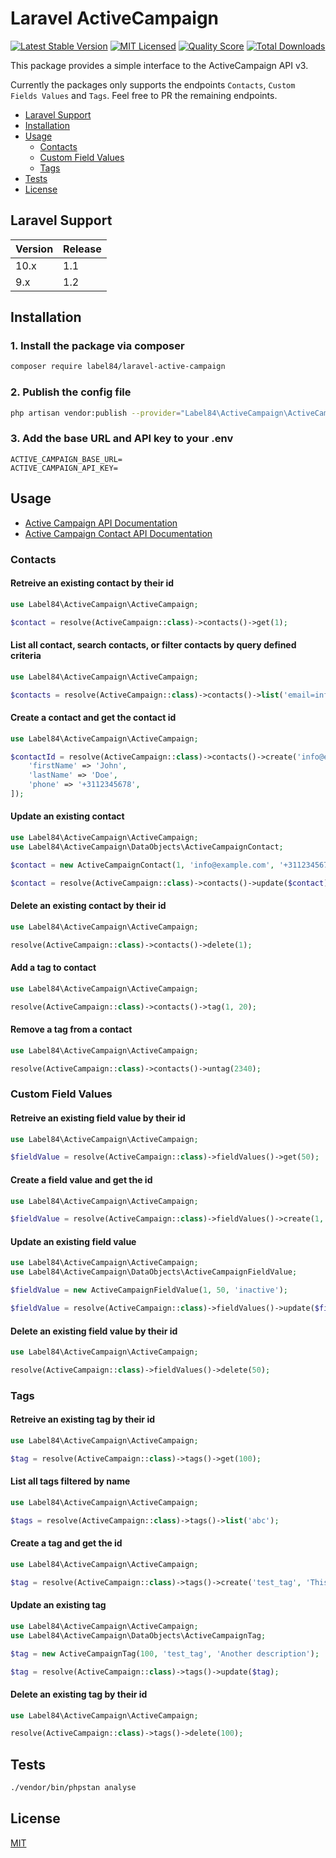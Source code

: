 # Laravel ActiveCampaign

[![Latest Stable Version](https://poser.pugx.org/label84/laravel-active-campaign/v/stable?style=flat-square)](https://packagist.org/packages/label84/laravel-active-campaign)
[![MIT Licensed](https://img.shields.io/badge/license-MIT-brightgreen.svg?style=flat-square)](LICENSE)
[![Quality Score](https://img.shields.io/scrutinizer/g/label84/laravel-active-campaign.svg?style=flat-square)](https://scrutinizer-ci.com/g/label84/laravel-active-campaign)
[![Total Downloads](https://img.shields.io/packagist/dt/label84/laravel-active-campaign.svg?style=flat-square)](https://packagist.org/packages/label84/laravel-active-campaign)

This package provides a simple interface to the ActiveCampaign API v3.

Currently the packages only supports the endpoints `Contacts`, `Custom Fields Values` and `Tags`. Feel free to PR the remaining endpoints.

- [Laravel Support](#laravel-support)
- [Installation](#installation)
- [Usage](#usage)
  - [Contacts](#contacts)
  - [Custom Field Values](#custom-field-values)
  - [Tags](#tags)
- [Tests](#tests)
- [License](#license)

## Laravel Support

| Version | Release |
|---------|---------|
| 10.x    | 1.1     |
| 9.x     | 1.2     |

## Installation

### 1. Install the package via composer

```sh
composer require label84/laravel-active-campaign
```

### 2. Publish the config file

```sh
php artisan vendor:publish --provider="Label84\ActiveCampaign\ActiveCampaignServiceProvider" --tag="config"
```

### 3. Add the base URL and API key to your .env

```env
ACTIVE_CAMPAIGN_BASE_URL=
ACTIVE_CAMPAIGN_API_KEY=
```

## Usage

- [Active Campaign API Documentation](https://developers.activecampaign.com/reference)
- [Active Campaign Contact API Documentation](https://developers.activecampaign.com/reference/contact)

### Contacts

#### Retreive an existing contact by their id

```php
use Label84\ActiveCampaign\ActiveCampaign;

$contact = resolve(ActiveCampaign::class)->contacts()->get(1);
```

#### List all contact, search contacts, or filter contacts by query defined criteria

```php
use Label84\ActiveCampaign\ActiveCampaign;

$contacts = resolve(ActiveCampaign::class)->contacts()->list('email=info@example.com');
```

#### Create a contact and get the contact id

```php
use Label84\ActiveCampaign\ActiveCampaign;

$contactId = resolve(ActiveCampaign::class)->contacts()->create('info@example.com', [
    'firstName' => 'John',
    'lastName' => 'Doe',
    'phone' => '+3112345678',
]);
```

#### Update an existing contact

```php
use Label84\ActiveCampaign\ActiveCampaign;
use Label84\ActiveCampaign\DataObjects\ActiveCampaignContact;

$contact = new ActiveCampaignContact(1, 'info@example.com', '+3112345678', 'John', 'Deer');

$contact = resolve(ActiveCampaign::class)->contacts()->update($contact);
```

#### Delete an existing contact by their id

```php
use Label84\ActiveCampaign\ActiveCampaign;

resolve(ActiveCampaign::class)->contacts()->delete(1);
```

#### Add a tag to contact

```php
use Label84\ActiveCampaign\ActiveCampaign;

resolve(ActiveCampaign::class)->contacts()->tag(1, 20);
```

#### Remove a tag from a contact

```php
use Label84\ActiveCampaign\ActiveCampaign;

resolve(ActiveCampaign::class)->contacts()->untag(2340);
```

### Custom Field Values

#### Retreive an existing field value by their id

```php
use Label84\ActiveCampaign\ActiveCampaign;

$fieldValue = resolve(ActiveCampaign::class)->fieldValues()->get(50);
```

#### Create a field value and get the id

```php
use Label84\ActiveCampaign\ActiveCampaign;

$fieldValue = resolve(ActiveCampaign::class)->fieldValues()->create(1, 50, 'active');
```

#### Update an existing field value

```php
use Label84\ActiveCampaign\ActiveCampaign;
use Label84\ActiveCampaign\DataObjects\ActiveCampaignFieldValue;

$fieldValue = new ActiveCampaignFieldValue(1, 50, 'inactive');

$fieldValue = resolve(ActiveCampaign::class)->fieldValues()->update($fieldValue);
```

#### Delete an existing field value by their id

```php
use Label84\ActiveCampaign\ActiveCampaign;

resolve(ActiveCampaign::class)->fieldValues()->delete(50);
```

### Tags

#### Retreive an existing tag by their id

```php
use Label84\ActiveCampaign\ActiveCampaign;

$tag = resolve(ActiveCampaign::class)->tags()->get(100);
```

#### List all tags filtered by name

```php
use Label84\ActiveCampaign\ActiveCampaign;

$tags = resolve(ActiveCampaign::class)->tags()->list('abc');
```

#### Create a tag and get the id

```php
use Label84\ActiveCampaign\ActiveCampaign;

$tag = resolve(ActiveCampaign::class)->tags()->create('test_tag', 'This is a new tag');
```

#### Update an existing tag

```php
use Label84\ActiveCampaign\ActiveCampaign;
use Label84\ActiveCampaign\DataObjects\ActiveCampaignTag;

$tag = new ActiveCampaignTag(100, 'test_tag', 'Another description');

$tag = resolve(ActiveCampaign::class)->tags()->update($tag);
```

#### Delete an existing tag by their id

```php
use Label84\ActiveCampaign\ActiveCampaign;

resolve(ActiveCampaign::class)->tags()->delete(100);
```

## Tests

```sh
./vendor/bin/phpstan analyse
```

## License

[MIT](https://opensource.org/licenses/MIT)
